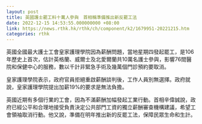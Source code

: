 ```yaml
---
layout: post
title: 英國護士罷工料十萬人參與　首相稱準備推出新反罷工法
date: 2022-12-15 14:53:55.000000000 +08:00
link: https://news.rthk.hk/rthk/ch/component/k2/1679951-20221215.htm
categories: rthk
---
```


英國全國最大護士工會皇家護理學院因為薪酬問題，當地星期四發起罷工，是106年歷史上首次，估計英格蘭、威爾士及北愛爾蘭共10萬名護士參與，影響76間醫院和保健中心的服務，數以千計非緊急手術及幾萬個門診預約要取消。

皇家護理學院表示，政府官員拒絕重啟薪酬談判後，工作人員別無選擇。政府就說，皇家護理學院提出加薪19%的要求是無法負擔。

英國近期有多個行業的工會，因為不滿薪酬加幅發起工業行動。首相辛偉誠說，政府已經公平和合理地接受負責決定公共部門工資的獨立薪酬審查機構建議，希望工會領袖取消行動。他又說，準備在明年推出新的反罷工法，保障民眾生命和生計。
